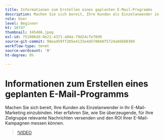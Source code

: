 ```yaml
---
title: Informationen zum Erstellen eines geplanten E-Mail-Programms
description: Machen Sie sich bereit, Ihre Kunden als Einzelanwender in Ihr E-Mail-Marketing einzubinden. Hier erfahren Sie, wie Sie überzeugende, für Ihre Zielgruppe relevante Nachrichten versenden und den ROI Ihrer E-Mail-Kampagnen messen können.
role: User
level: Beginner
kt: 10747
thumbnail: 345466.jpeg
exl-id: 751006dd-0e21-4371-a04a-79d24cfe70d9
source-git-commit: 98ead59ff285e4133e4d5f0668f5724a9d680309
workflow-type: tm+mt
source-wordcount: '0'
ht-degree: 0%

---
```


# Informationen zum Erstellen eines geplanten E-Mail-Programms

Machen Sie sich bereit, Ihre Kunden als Einzelanwender in Ihr E-Mail-Marketing einzubinden. Hier erfahren Sie, wie Sie überzeugende, für Ihre Zielgruppe relevante Nachrichten versenden und den ROI Ihrer E-Mail-Kampagnen messen können.

>[!VIDEO](https://video.tv.adobe.com/v/345466/?quality=12&learn=on)
